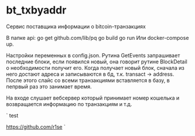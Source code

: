 # bt_txbyaddr
 Cервис поставщика информации о bitcoin-транзакциях

В папке api:
go get github.com/lib/pq
go build
go run
Или docker-compose up.

Настройки переменных в config.json.
Рутина GetEvents запрашивает последние блоки, если появился новый, она говорит рутине BlockDetail о необходимости получит его.
Когда получает новый блок, сначала из него достают адреса и записываются в бд, т.к. transact -> address.
После этого слайс со всеми транзакциями вставляется в базу, в пепрвый раз это занимает время.

На входе слушает вебсервер который принимает номер кошелька и возвращается информацию по транзакциям и т.д.  

`
test

https://github.com/r1se
`
